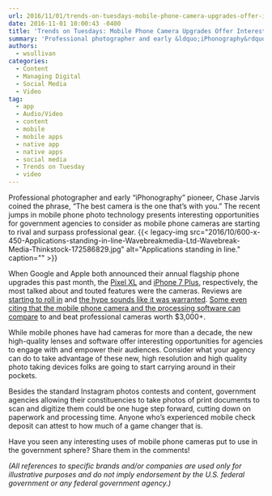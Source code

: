 ```yaml
---
url: 2016/11/01/trends-on-tuesdays-mobile-phone-camera-upgrades-offer-interesting-opportunities-for-government-agencies.md
date: 2016-11-01 10:00:43 -0400
title: 'Trends on Tuesdays: Mobile Phone Camera Upgrades Offer Interesting Opportunities for Government Agencies'
summary: 'Professional photographer and early &ldquo;iPhonography&rdquo; pioneer, Chase Jarvis coined the phrase, &ldquo;The best camera is the one that&#8217;s with you.&rdquo; The recent jumps in mobile phone photo technology presents interesting opportunities for government agencies to consider as mobile phone cameras are starting to rival and surpass professional gear. When Google and Apple both announced their'
authors:
  - wsullivan
categories:
  - Content
  - Managing Digital
  - Social Media
  - Video
tag:
  - app
  - Audio/Video
  - content
  - mobile
  - mobile apps
  - native app
  - native apps
  - social media
  - Trends on Tuesday
  - video
---
```


Professional photographer and early “iPhonography” pioneer, Chase Jarvis coined the phrase, “The best camera is the one that&#8217;s with you.” The recent jumps in mobile phone photo technology presents interesting opportunities for government agencies to consider as mobile phone cameras are starting to rival and surpass professional gear. {{< legacy-img src="2016/10/600-x-450-Applications-standing-in-line-Wavebreakmedia-Ltd-Wavebreak-Media-Thinkstock-172586829.jpg" alt="Applications standing in line." caption="" >}} 

When Google and Apple both announced their annual flagship phone upgrades this past month, the </span>[<span style="font-weight: 400">Pixel XL</span>](https://store.google.com/product/pixel_phone) <span style="font-weight: 400">and </span>[<span style="font-weight: 400">iPhone 7 Plus</span>](http://www.apple.com/shop/buy-iphone/iphone-7)<span style="font-weight: 400">, respectively, the most talked about and touted features were the cameras. Reviews are </span>[<span style="font-weight: 400">starting to roll in</span>](http://www.theverge.com/circuitbreaker/2016/10/29/13466786/google-pixel-photo-better-than-iphone) <span style="font-weight: 400">and </span>[<span style="font-weight: 400">the hype sounds like it was warranted</span>](http://petapixel.com/2016/09/26/iphone-7-plus-camera-review-iphone-jpeg-vs-iphone-raw-vs-sony-a7r-ii/)<span style="font-weight: 400">. </span>[<span style="font-weight: 400">Some even citing that the mobile phone camera and the processing software can compare</span>](http://prolost.com/blog/deptheffect) <span style="font-weight: 400">to and beat professional cameras worth $3,000+.</p> 

<p>
  While mobile phones have had cameras for more than a decade, the new high-quality lenses and software offer interesting opportunities for agencies to engage with and empower their audiences. Consider what your agency can do to take advantage of these new, high resolution and high quality photo taking devices folks are going to start carrying around in their pockets.
</p>

<p>
  Besides the standard Instagram photos contests and content, government agencies allowing their constituencies to take photos of print documents to scan and digitize them could be one huge step forward, cutting down on paperwork and processing time. Anyone who’s experienced mobile check deposit can attest to how much of a game changer that is.
</p>

<p>
  Have you seen any interesting uses of mobile phone cameras put to use in the government sphere? Share them in the comments!
</p>

<p>
   
</p>

<p>
  <i>(All references to specific brands and/or companies are used only for illustrative purposes and do not imply endorsement by the U.S. federal government or any federal government agency.)</i>
</p>